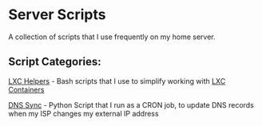 # Server Scripts
A collection of scripts that I use frequently on my home server.

## Script Categories:
[LXC Helpers](https://github.com/AncientAbysswalker/Server-Scripts/tree/main/LXC%20Helpers) - Bash scripts that I use to simplify working with [LXC Containers](https://linuxcontainers.org)

[DNS Sync](https://github.com/AncientAbysswalker/Server-Scripts/tree/main/DNS%20Sync) - Python Script that I run as a CRON job, to update DNS records when my ISP changes my external IP address
